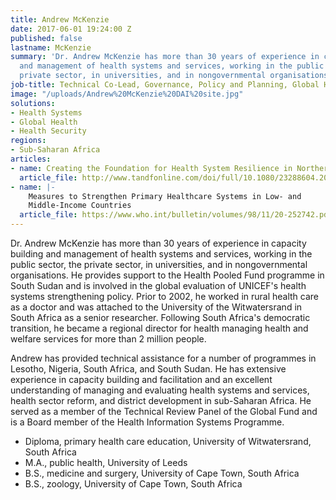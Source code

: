 ```yaml
---
title: Andrew McKenzie
date: 2017-06-01 19:24:00 Z
published: false
lastname: McKenzie
summary: 'Dr. Andrew McKenzie has more than 30 years of experience in capacity building
  and management of health systems and services, working in the public sector, the
  private sector, in universities, and in nongovernmental organisations. '
job-title: Technical Co-Lead, Governance, Policy and Planning, Global Health
image: "/uploads/Andrew%20McKenzie%20DAI%20site.jpg"
solutions:
- Health Systems
- Global Health
- Health Security
regions:
- Sub-Saharan Africa
articles:
- name: Creating the Foundation for Health System Resilience in Northern Nigeria
  article_file: http://www.tandfonline.com/doi/full/10.1080/23288604.2016.1242453
- name: |-
    Measures to Strengthen Primary Healthcare Systems in Low- and
    Middle-Income Countries
  article_file: https://www.who.int/bulletin/volumes/98/11/20-252742.pdf
---
```


Dr. Andrew McKenzie has more than 30 years of experience in capacity building and management of health systems and services, working in the public sector, the private sector, in universities, and in nongovernmental organisations. He provides support to the Health Pooled Fund programme in South Sudan and is involved in the global evaluation of UNICEF's health systems strengthening policy. Prior to 2002, he worked in rural health care as a doctor and was attached to the University of the Witwatersrand in South Africa as a senior researcher. Following South Africa's democratic transition, he became a regional director for health managing health and welfare services for more than 2 million people. 

Andrew has provided technical assistance for a number of programmes in Lesotho, Nigeria, South Africa, and South Sudan. He has extensive experience in capacity building and facilitation and an excellent understanding of managing and evaluating health systems and services, health sector reform, and district development in sub-Saharan Africa. He served as a member of the Technical Review Panel of the Global Fund and is a Board member of the Health Information Systems Programme. 

* Diploma, primary health care education, University of Witwatersrand, South Africa
* M.A., public health, University of Leeds
* B.S., medicine and surgery, University of Cape Town, South Africa
* B.S., zoology, University of Cape Town, South Africa